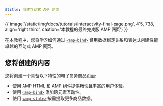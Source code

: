 ```yaml
---
$title: 创建互动式 AMP 网页
---
```


{{ image('/static/img/docs/tutorials/interactivity-final-page.png', 415, 738, align='right third', caption='本教程的最终完成版 AMP 网页') }}

在本教程中，您将学习如何通过 [`<amp-bind>`](/zh_cn/docs/reference/components/amp-bind.html) 使用数据绑定关系和表达式创建性能卓越的互动式 AMP 网页。

## 您将创建的内容

您将创建一个具备以下特性的电子商务商品页面:

- 使用 AMP HTML 和 AMP 组件提供畅快且丰富的用户体验。
- 使用 [`<amp-bind>`](/zh_cn/docs/reference/components/amp-bind.html) 添加跨元素互动性。
- 使用 [`<amp-state>`](/zh_cn/docs/reference/components/amp-bind.html#state) 按需提取更多商品数据。
